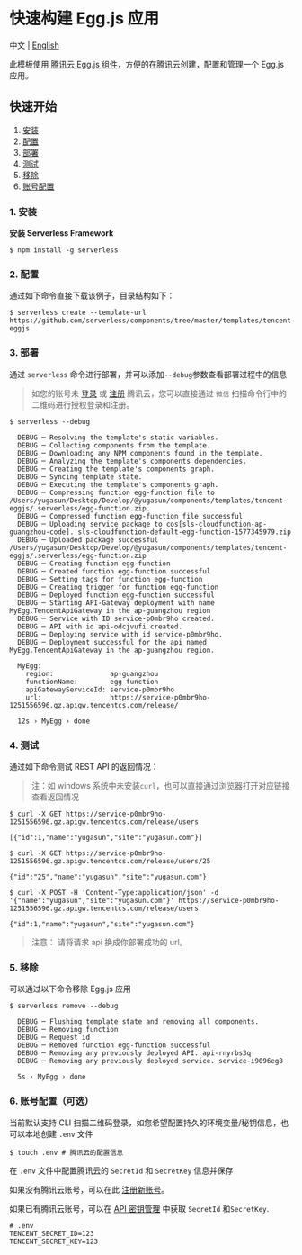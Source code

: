 <!--
title: Deploy Serverless Egg.js Application
description: "Deploy Serverless Egg.js application with Tencent Egg component"
date: 2019-12-26
thumbnail: 'http://url-to-thumbnail.jpg'
categories:
  - toturial
authors:
  - yugasun
authorslink:
  - https://github.com/yugasun
translators:
  - None
translatorslink:
  - None
-->

# 快速构建 Egg.js 应用

中文 | [English](./README_EN.md)

此模板使用 [腾讯云 Egg.js 组件](https://github.com/serverless-tencent/tencent-egg)，方便的在腾讯云创建，配置和管理一个 Egg.js 应用。

## 快速开始

1. [安装](#1-安装)
2. [配置](#2-配置)
3. [部署](#3-部署)
4. [测试](#4-测试)
5. [移除](#5-移除)
6. [账号配置](#6-账号配置（可选）)

### 1. 安装

**安装 Serverless Framework**

```shell
$ npm install -g serverless
```

### 2. 配置

通过如下命令直接下载该例子，目录结构如下：

```shell
$ serverless create --template-url https://github.com/serverless/components/tree/master/templates/tencent-eggjs
```

### 3. 部署

通过 `serverless` 命令进行部署，并可以添加`--debug`参数查看部署过程中的信息

> 如您的账号未 [登录](https://cloud.tencent.com/login) 或 [注册](https://cloud.tencent.com/register) 腾讯云，您可以直接通过 `微信` 扫描命令行中的二维码进行授权登录和注册。

```shell
$ serverless --debug       

  DEBUG ─ Resolving the template's static variables.
  DEBUG ─ Collecting components from the template.
  DEBUG ─ Downloading any NPM components found in the template.
  DEBUG ─ Analyzing the template's components dependencies.
  DEBUG ─ Creating the template's components graph.
  DEBUG ─ Syncing template state.
  DEBUG ─ Executing the template's components graph.
  DEBUG ─ Compressing function egg-function file to /Users/yugasun/Desktop/Develop/@yugasun/components/templates/tencent-eggjs/.serverless/egg-function.zip.
  DEBUG ─ Compressed function egg-function file successful
  DEBUG ─ Uploading service package to cos[sls-cloudfunction-ap-guangzhou-code]. sls-cloudfunction-default-egg-function-1577345979.zip
  DEBUG ─ Uploaded package successful /Users/yugasun/Desktop/Develop/@yugasun/components/templates/tencent-eggjs/.serverless/egg-function.zip
  DEBUG ─ Creating function egg-function
  DEBUG ─ Created function egg-function successful
  DEBUG ─ Setting tags for function egg-function
  DEBUG ─ Creating trigger for function egg-function
  DEBUG ─ Deployed function egg-function successful
  DEBUG ─ Starting API-Gateway deployment with name MyEgg.TencentApiGateway in the ap-guangzhou region
  DEBUG ─ Service with ID service-p0mbr9ho created.
  DEBUG ─ API with id api-odcjvufi created.
  DEBUG ─ Deploying service with id service-p0mbr9ho.
  DEBUG ─ Deployment successful for the api named MyEgg.TencentApiGateway in the ap-guangzhou region.

  MyEgg: 
    region:              ap-guangzhou
    functionName:        egg-function
    apiGatewayServiceId: service-p0mbr9ho
    url:                 https://service-p0mbr9ho-1251556596.gz.apigw.tencentcs.com/release/

  12s › MyEgg › done
```

### 4. 测试

通过如下命令测试 REST API 的返回情况：

> 注：如 windows 系统中未安装`curl`，也可以直接通过浏览器打开对应链接查看返回情况

```shell
$ curl -X GET https://service-p0mbr9ho-1251556596.gz.apigw.tencentcs.com/release/users

[{"id":1,"name":"yugasun","site":"yugasun.com"}]
```

```shell
$ curl -X GET https://service-p0mbr9ho-1251556596.gz.apigw.tencentcs.com/release/users/25

{"id":"25","name":"yugasun","site":"yugasun.com"}
```

```shell
$ curl -X POST -H 'Content-Type:application/json' -d '{"name":"yugasun","site":"yugasun.com"}' https://service-p0mbr9ho-1251556596.gz.apigw.tencentcs.com/release/users

{"id":1,"name":"yugasun","site":"yugasun.com"}
```

> 注意： 请将请求 api 换成你部署成功的 url。

### 5. 移除

可以通过以下命令移除 Egg.js 应用

```shell
$ serverless remove --debug

  DEBUG ─ Flushing template state and removing all components.
  DEBUG ─ Removing function
  DEBUG ─ Request id
  DEBUG ─ Removed function egg-function successful
  DEBUG ─ Removing any previously deployed API. api-rnyrbs3q
  DEBUG ─ Removing any previously deployed service. service-i9096eg8

  5s › MyEgg › done
```

### 6. 账号配置（可选）

当前默认支持 CLI 扫描二维码登录，如您希望配置持久的环境变量/秘钥信息，也可以本地创建 `.env` 文件

```shell
$ touch .env # 腾讯云的配置信息
```

在 `.env` 文件中配置腾讯云的 `SecretId` 和 `SecretKey` 信息并保存

如果没有腾讯云账号，可以在此 [注册新账号](https://cloud.tencent.com/register)。

如果已有腾讯云账号，可以在 [API 密钥管理](https://console.cloud.tencent.com/cam/capi) 中获取 `SecretId` 和`SecretKey`.

```
# .env
TENCENT_SECRET_ID=123
TENCENT_SECRET_KEY=123
```
